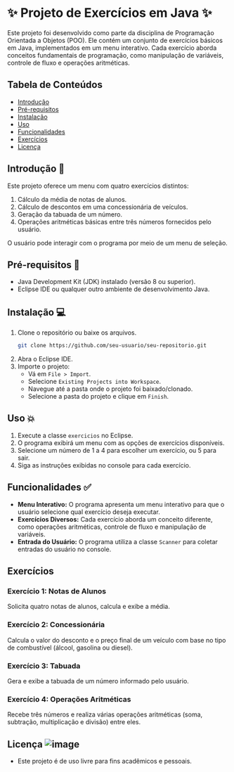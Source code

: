 # ✨ Projeto de Exercícios em Java ✨

Este projeto foi desenvolvido como parte da disciplina de Programação Orientada a Objetos (POO). Ele contém um conjunto de exercícios básicos em Java, implementados em um menu interativo. Cada exercício aborda conceitos fundamentais de programação, como manipulação de variáveis, controle de fluxo e operações aritméticas.

## Tabela de Conteúdos

- [Introdução](#introdução)
- [Pré-requisitos](#pré-requisitos)
- [Instalação](#instalação)
- [Uso](#uso)
- [Funcionalidades](#funcionalidades)
- [Exercícios](#exercícios)
- [Licença](#licença)

## Introdução 📄

Este projeto oferece um menu com quatro exercícios distintos:

1. Cálculo da média de notas de alunos.
2. Cálculo de descontos em uma concessionária de veículos.
3. Geração da tabuada de um número.
4. Operações aritméticas básicas entre três números fornecidos pelo usuário.

O usuário pode interagir com o programa por meio de um menu de seleção.

## Pré-requisitos 🔧 

- Java Development Kit (JDK) instalado (versão 8 ou superior).
- Eclipse IDE ou qualquer outro ambiente de desenvolvimento Java.

## Instalação 💻

1. Clone o repositório ou baixe os arquivos.
    ```bash
    git clone https://github.com/seu-usuario/seu-repositorio.git
    ```
2. Abra o Eclipse IDE.
3. Importe o projeto:
    - Vá em `File > Import`.
    - Selecione `Existing Projects into Workspace`.
    - Navegue até a pasta onde o projeto foi baixado/clonado.
    - Selecione a pasta do projeto e clique em `Finish`.

## Uso 💥

1. Execute a classe `exercicios` no Eclipse.
2. O programa exibirá um menu com as opções de exercícios disponíveis.
3. Selecione um número de 1 a 4 para escolher um exercício, ou 5 para sair.
4. Siga as instruções exibidas no console para cada exercício.

## Funcionalidades ✅

- **Menu Interativo:** O programa apresenta um menu interativo para que o usuário selecione qual exercício deseja executar.
- **Exercícios Diversos:** Cada exercício aborda um conceito diferente, como operações aritméticas, controle de fluxo e manipulação de variáveis.
- **Entrada do Usuário:** O programa utiliza a classe `Scanner` para coletar entradas do usuário no console.

## Exercícios

### Exercício 1: Notas de Alunos

Solicita quatro notas de alunos, calcula e exibe a média.

### Exercício 2: Concessionária

Calcula o valor do desconto e o preço final de um veículo com base no tipo de combustível (álcool, gasolina ou diesel).

### Exercício 3: Tabuada

Gera e exibe a tabuada de um número informado pelo usuário.

### Exercício 4: Operações Aritméticas

Recebe três números e realiza várias operações aritméticas (soma, subtração, multiplicação e divisão) entre eles.

## Licença ![image](https://github.com/user-attachments/assets/1033092f-0000-4475-b3b1-633f5dce5e1d)

- Este projeto é de uso livre para fins acadêmicos e pessoais. 

